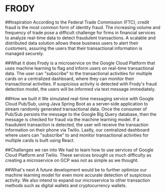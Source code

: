 # FRODY 
##Inspiration
According to the Federal Trade Commission (FTC), credit fraud is the most common form of identity fraud.  The increasing volume and frequency of trade pose a difficult challenge for firms in financial services to analyze real-time data to detect fraudulent transactions. A scalable and distributed data solution allows these business users to alert their customers, assuring the users that their transactional information is managed securely. 

##What it does
Frody is a microservice on the Google Cloud Platform that uses machine learning to flag and inform users on real-time transactional data. The user can "subscribe" to the transactional activities for multiple cards on a centralized dashboard, where they can monitor their transactional activities. If suspicious activity is detected with Frody's fraud detection model,  the users will be informed via text message immediately. 

##How we built it
We simulated real-time messaging service with Google Cloud Pub/Sub, using Java Spring Boot as a server-side application to stream randomly generated transactional data. Once the consumer of Pub/Sub persists the message to the Google Big Query database, then the message is checked for fraud via the machine learning model. If a fraudulent transaction is detected, the user will receive the transaction information on their phone via Twilio. Lastly, our centralized dashboard where users can "subscribe" to and monitor transactional activities for multiple cards is built using React.

##Challenges we ran into
We had to learn how to use services of Google Cloud Platform and Twilio. These services brought us much difficulty as creating a microservice on GCP was not as simple as we thought. 

##What's next
A future development would be to further optimize our machine learning model for even more accurate detection of suspicious activity. We also intend to expand our microservice to other transaction methods such as digital wallets and cryptocurrency wallets. 
